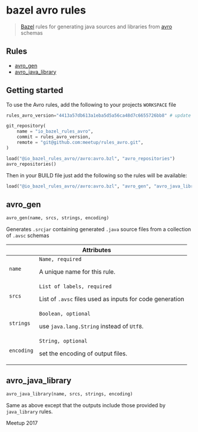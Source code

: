 # bazel avro rules

> [Bazel](https://bazel.build/) rules for generating java sources and libraries from [avro](https://avro.apache.org/) schemas

## Rules

* [avro_gen](#avro_gen)
* [avro_java_library](#avro_java_library)

## Getting started

To use the Avro rules, add the following to your projects `WORKSPACE` file

```python
rules_avro_version="4413a57db613a1eba5d5a56ca48d7c6655726bb8" # update this as needed

git_repository(
    name = "io_bazel_rules_avro",
    commit = rules_avro_version,
    remote = "git@github.com:meetup/rules_avro.git",
)

load("@io_bazel_rules_avro//avro:avro.bzl", "avro_repositories")
avro_repositories()
```

Then in your BUILD file just add the following so the rules will be available:
```python
load("@io_bazel_rules_avro//avro:avro.bzl", "avro_gen", "avro_java_library")
```

## avro_gen

```python
avro_gen(name, srcs, strings, encoding)
```

Generates `.srcjar` containing generated `.java` source files from a collection of `.avsc` schemas

<table class="table table-condensed table-bordered table-params">
  <colgroup>
    <col class="col-param" />
    <col class="param-description" />
  </colgroup>
  <thead>
    <tr>
      <th colspan="2">Attributes</th>
    </tr>
  </thead>
  <tbody>
    <tr>
      <td><code>name</code></td>
      <td>
        <code>Name, required</code>
        <p>A unique name for this rule.</p>
      </td>
    </tr>
    <tr>
      <td><code>srcs</code></td>
      <td>
        <code>List of labels, required</code>
        <p>
          List of <code>.avsc</code> files used as inputs for code generation
        </p>
      </td>
    </tr>
    <tr>
      <td><code>strings</code></td>
      <td>
        <code>Boolean, optional</code>
        <p>use <code>java.lang.String</code> instead of <code>Utf8</code>.</p>
      </td>
    </tr>
    <tr>
      <td><code>encoding</code></td>
      <td>
        <code>String, optional</code>
        <p>set the encoding of output files.</p>
      </td>
    </tr>
  </tbody>
</table>

## avro_java_library

```python
avro_java_library(name, srcs, strings, encoding)
```

Same as above except that the outputs include those provided by `java_library` rules.

Meetup 2017
